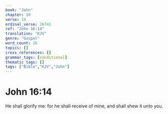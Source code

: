 ```yaml
---
book: "John"
chapter: 16
verse: 14
ordinal_verse: 26741
ref: "John 16:14"
translation: "KJV"
genre: "Gospel"
word_count: 16
topics: []
cross_references: []
grammar_tags: [conditional]
thematic_tags: []
tags: ["Bible","KJV","John"]
---
```


# John 16:14

He shall glorify me: for he shall receive of mine, and shall shew it unto you.
